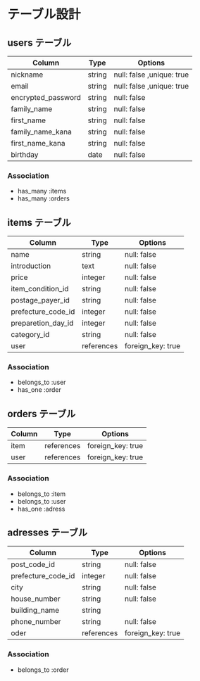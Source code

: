 # テーブル設計

## users テーブル

| Column              | Type   | Options                   |
| ------------------- | ------ | ------------------------- |
| nickname            | string | null: false ,unique: true |
| email               | string | null: false ,unique: true |
| encrypted_password  | string | null: false               |
| family_name         | string | null: false               |
| first_name          | string | null: false               |
| family_name_kana    | string | null: false               |
| first_name_kana     | string | null: false               |
| birthday            | date   | null: false               |

### Association

- has_many :items
- has_many :orders

## items テーブル

| Column               | Type       | Options           |
| -------------------- | ---------- | ----------------- |
| name                 | string     | null: false       |
| introduction         | text       | null: false       |
| price                | integer    | null: false       |
| item_condition_id    | string     | null: false       |
| postage_payer_id     | string     | null: false       |
| prefecture_code_id   | integer    | null: false       |
| preparetion_day_id   | integer    | null: false       |
| category_id          | string     | null: false       |
| user                 | references | foreign_key: true |

### Association

- belongs_to :user
- has_one :order

## orders テーブル
| Column            | Type       | Options           |
| ----------------- | ---------- | ----------------- |
| item              | references | foreign_key: true |
| user              | references | foreign_key: true |

### Association

- belongs_to :item
- belongs_to :user
- has_one :adress


## adresses テーブル

| Column               | Type       | Options           |
| -------------------- | ---------- | ----------------- |
| post_code_id         | string     | null: false       |
| prefecture_code_id   | integer    | null: false       |
| city                 | string     | null: false       |
| house_number         | string     | null: false       |
| building_name        | string     |                   |
| phone_number         | string     | null: false       |
| oder                 | references | foreign_key: true |


### Association

- belongs_to :order




